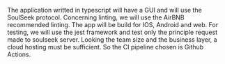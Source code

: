 The application writted in typescript will have a GUI and will use the SoulSeek protocol. Concerning linting, we will use the AirBNB recommended linting. The app will be build for IOS, Android and web. For testing, we will use the jest framework and test only the principle request made to soulseek server. Looking the team size and the business layer, a cloud hosting must be sufficient. So the CI pipeline chosen is Github Actions.
